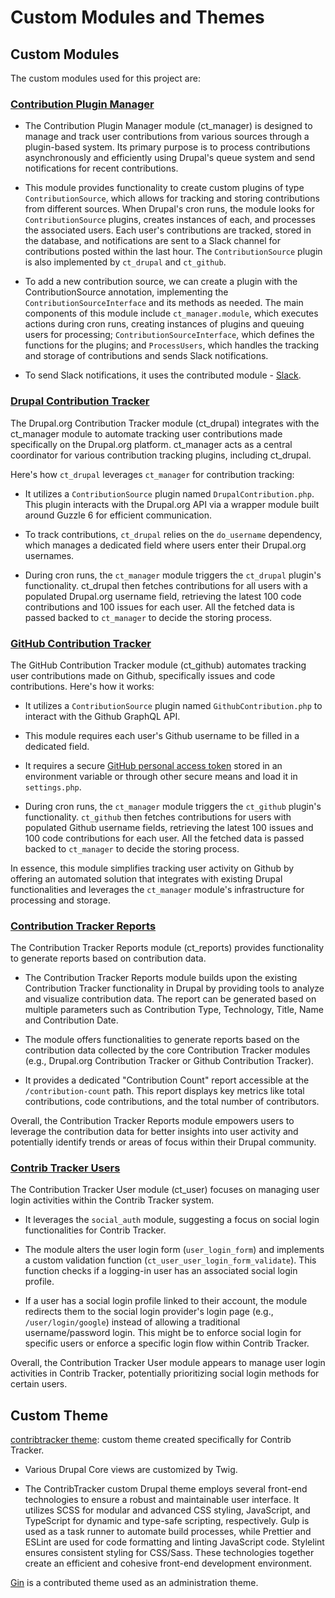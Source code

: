 # Custom Modules and Themes

## Custom Modules

The custom modules used for this project are:

### [Contribution Plugin Manager](https://github.com/contrib-tracker/backend/tree/main/web/modules/custom/ct_manager)

- The Contribution Plugin Manager module (ct_manager)  is designed to manage and track user contributions from various sources through a plugin-based system. Its primary purpose is to process contributions asynchronously and efficiently using Drupal's queue system and send notifications for recent contributions.

- This module provides functionality to create custom plugins of type `ContributionSource`, which allows for tracking and storing contributions from different sources. When Drupal's cron runs, the module looks for `ContributionSource` plugins, creates instances of each, and processes the associated users. Each user's contributions are tracked, stored in the database, and notifications are sent to a Slack channel for contributions posted within the last hour. The `ContributionSource` plugin is also implemented by `ct_drupal` and `ct_github`.

- To add a new contribution source, we can create a plugin with the ContributionSource annotation, implementing the `ContributionSourceInterface` and its methods as needed. The main components of this module include `ct_manager.module`, which executes actions during cron runs, creating instances of plugins and queuing users for processing; `ContributionSourceInterface`, which defines the functions for the plugins; and `ProcessUsers`, which handles the tracking and storage of contributions and sends Slack notifications.

- To send Slack notifications, it uses the contributed module - [Slack](https://www.drupal.org/slack).

### [Drupal Contribution Tracker](https://github.com/contrib-tracker/backend/tree/main/web/modules/custom/ct_drupal)

The Drupal.org Contribution Tracker module (ct_drupal) integrates with the ct_manager module to automate tracking user contributions made specifically on the Drupal.org platform. ct_manager acts as a central coordinator for various contribution tracking plugins, including ct_drupal.

Here's how `ct_drupal` leverages `ct_manager` for contribution tracking:

- It utilizes a `ContributionSource` plugin named `DrupalContribution.php`. This plugin interacts with the Drupal.org API via a wrapper module built around Guzzle 6 for efficient communication.

- To track contributions, `ct_drupal` relies on the `do_username` dependency, which manages a dedicated field where users enter their Drupal.org usernames.

- During cron runs, the `ct_manager` module triggers the `ct_drupal` plugin's functionality. ct_drupal then fetches contributions for all users with a populated Drupal.org username field, retrieving the latest 100 code contributions and 100 issues for each user. All the fetched data is passed backed to `ct_manager` to decide the storing process.

### [GitHub Contribution Tracker](https://github.com/contrib-tracker/backend/tree/main/web/modules/custom/ct_github)

The GitHub Contribution Tracker module (ct_github) automates tracking user contributions made on Github, specifically issues and code contributions. Here's how it works:

- It utilizes a `ContributionSource` plugin named `GithubContribution.php` to interact with the Github GraphQL API.

- This module requires each user's Github username to be filled in a dedicated field.

- It requires a secure [GitHub personal access token](https://github.com/settings/tokens) stored in an environment variable or through other secure means and load it in `settings.php`.

- During cron runs, the `ct_manager` module triggers the `ct_github` plugin's functionality. `ct_github` then fetches contributions for users with populated Github username fields, retrieving the latest 100 issues and 100 code contributions for each user. All the fetched data is passed backed to `ct_manager` to decide the storing process.

In essence, this module simplifies tracking user activity on Github by offering an automated solution that integrates with existing Drupal functionalities and leverages the `ct_manager` module's infrastructure for processing and storage.

### [Contribution Tracker Reports](https://github.com/contrib-tracker/backend/tree/main/web/modules/custom/ct_reports)

The Contribution Tracker Reports module (ct_reports) provides functionality to generate reports based on contribution data.

- The Contribution Tracker Reports module builds upon the existing Contribution Tracker functionality in Drupal by providing tools to analyze and visualize contribution data. The report can be generated based on multiple parameters such as Contribution Type, Technology, Title, Name and Contribution Date.

- The module offers functionalities to generate reports based on the contribution data collected by the core Contribution Tracker modules (e.g., Drupal.org Contribution Tracker or Github Contribution Tracker).

- It provides a dedicated "Contribution Count" report accessible at the `/contribution-count` path. This report displays key metrics like total contributions, code contributions, and the total number of contributors.

Overall, the Contribution Tracker Reports module empowers users to leverage the contribution data for better insights into user activity and potentially identify trends or areas of focus within their Drupal community.

### [Contrib Tracker Users](https://github.com/contrib-tracker/backend/tree/main/web/modules/custom/ct_user)

The Contribution Tracker User module (ct_user) focuses on managing user login activities within the Contrib Tracker system.

- It leverages the `social_auth` module, suggesting a focus on social login functionalities for Contrib Tracker.

- The module alters the user login form (`user_login_form`) and implements a custom validation function (`ct_user_user_login_form_validate`). This function checks if a logging-in user has an associated social login profile.

- If a user has a social login profile linked to their account, the module redirects them to the social login provider's login page (e.g., `/user/login/google`) instead of allowing a traditional username/password login. This might be to enforce social login for specific users or enforce a specific login flow within Contrib Tracker.

Overall, the Contribution Tracker User module appears to manage user login activities in Contrib Tracker, potentially prioritizing social login methods for certain users.

## Custom Theme

[contribtracker theme](https://github.com/contrib-tracker/backend/tree/main/web/themes/custom/contribtracker): custom theme created specifically for Contrib Tracker.

- Various Drupal Core views are customized by Twig.

- The ContribTracker custom Drupal theme employs several front-end technologies to ensure a robust and maintainable user interface. It utilizes SCSS for modular and advanced CSS styling, JavaScript, and TypeScript for dynamic and type-safe scripting, respectively. Gulp is used as a task runner to automate build processes, while Prettier and ESLint are used for code formatting and linting JavaScript code. Stylelint ensures consistent styling for CSS/Sass. These technologies together create an efficient and cohesive front-end development environment.

[Gin](https://www.drupal.org/project/gin/releases/8.x-3.0-rc8) is a contributed theme used as an administration theme.

